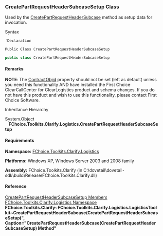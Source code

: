 ﻿### CreatePartRequestHeaderSubcaseSetup Class

Used by the [CreatePartRequestHeaderSubcase](FChoice.Toolkits.Clarify~FChoice.Toolkits.Clarify.Logistics.LogisticsToolkit~CreatePartRequestHeaderSubcase(CreatePartRequestHeaderSubcaseSetup).md) method as setup data for invocation.

Syntax

```vbnet
'Declaration

Public Class CreatePartRequestHeaderSubcaseSetup 
```

```csharp
public class CreatePartRequestHeaderSubcaseSetup
```

#### Remarks

**NOTE**: The [ContractObjid](FChoice.Toolkits.Clarify~FChoice.Toolkits.Clarify.Logistics.CreatePartRequestHeaderSubcaseSetup~ContractObjid.md) property should not be set (left as default) unless you need this functionality AND have installed the First Choice ClearCallCenter for ClearLogistics product and schema changes. If you do not have this product and wish to use this functionality, please contact First Choice Software.

Inheritance Hierarchy

System.Object  
   **FChoice.Toolkits.Clarify.Logistics.CreatePartRequestHeaderSubcaseSetup**  

#### Requirements

**Namespace:** [FChoice.Toolkits.Clarify.Logistics](FChoice.Toolkits.Clarify~FChoice.Toolkits.Clarify.Logistics_namespace.md)

**Platforms:** Windows XP, Windows Server 2003 and 2008 family

**Assembly:** FChoice.Toolkits.Clarify (in C:\\dovetail\\dovetail-sdk\\build\\Release\\FChoice.Toolkits.Clarify.dll)

#### Reference

[CreatePartRequestHeaderSubcaseSetup Members](FChoice.Toolkits.Clarify~FChoice.Toolkits.Clarify.Logistics.CreatePartRequestHeaderSubcaseSetup_members.md)  
[FChoice.Toolkits.Clarify.Logistics Namespace](FChoice.Toolkits.Clarify~FChoice.Toolkits.Clarify.Logistics_namespace.md)  
**FChoice.Toolkits.Clarify~FChoice.Toolkits.Clarify.Logistics.LogisticsToolkit~CreatePartRequestHeaderSubcase(CreatePartRequestHeaderSubcaseSetup)", Caption="CreatePartRequestHeaderSubcase(CreatePartRequestHeaderSubcaseSetup) Method"**